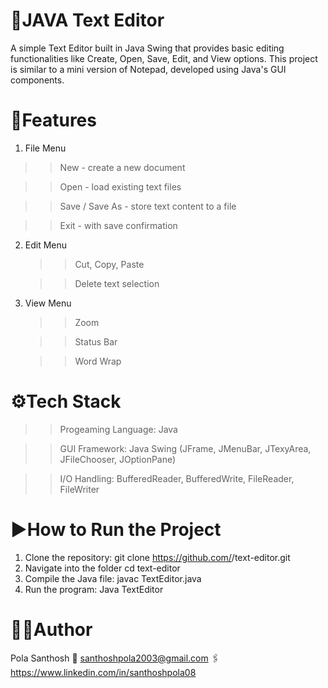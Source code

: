 # 📝JAVA Text Editor
A simple Text Editor built in Java Swing that provides basic editing functionalities like Create, Open, Save, Edit, and View options.
This project is similar to a mini version of Notepad, developed using Java's GUI components.

# 🚀Features

 1. File Menu

   >> New - create a new document

   >> Open - load existing text files
   
   >> Save / Save As - store text content to a file
   
   >> Exit - with save confirmation

2. Edit Menu

   >> Cut, Copy, Paste
   
   >> Delete text selection

3. View Menu

   >> Zoom
   
   >> Status Bar
   
   >> Word Wrap

# ⚙️Tech Stack

>> Progeaming Language: Java

>> GUI Framework: Java Swing (JFrame, JMenuBar, JTexyArea, JFileChooser, JOptionPane)

>> I/O Handling: BufferedReader, BufferedWrite, FileReader, FileWriter

# ▶️How to Run the Project
1. Clone the repository:
    git clone https://github.com/<your-username>/text-editor.git
2. Navigate into the folder
    cd text-editor
3. Compile the Java file:
    javac TextEditor.java
4. Run the program:
    Java TextEditor

# 🧑‍💻Author
Pola Santhosh
📧 santhoshpola2003@gmail.com
🖇️ https://www.linkedin.com/in/santhoshpola08
